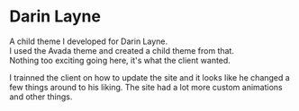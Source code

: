 # Darin Layne

A child theme I developed for Darin Layne.    
I used the Avada theme and created a child theme from that.    
Nothing too exciting going here, it's what the client wanted.    

I trainned the client on how to update the site and it looks like
he changed a few things around to his liking. 
The site had a lot more custom animations and other things.
